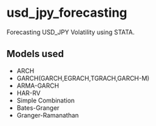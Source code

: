 # usd_jpy_forecasting

Forecasting USD_JPY Volatility using STATA.

## Models used
- ARCH
- GARCH(GARCH,EGRACH,TGRACH,GARCH-M)
- ARMA-GARCH
- HAR-RV
- Simple Combination
- Bates-Granger
- Granger-Ramanathan

